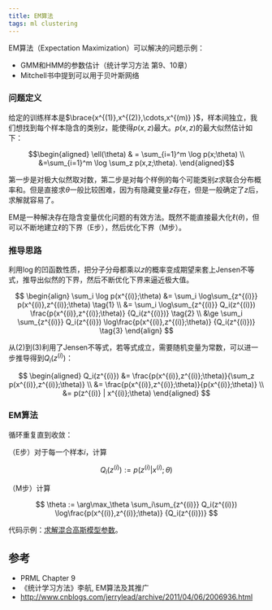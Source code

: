 ```yaml
---
title: EM算法
tags: ml clustering
---
```


EM算法（Expectation Maximization）可以解决的问题示例：

- GMM和HMM的参数估计（统计学习方法 第9、10章）
- Mitchell书中提到可以用于贝叶斯网络

### 问题定义

给定的训练样本是$\brace{x^{(1)},x^{(2)},\cdots,x^{(m)} }$，样本间独立，我们想找到每个样本隐含的类别$z$，能使得$p(x,z)$最大。$p(x,z)$的最大似然估计如下：

$$\begin{aligned}
\ell(\theta) & = \sum_{i=1}^m \log p(x;\theta) \\
&=\sum_{i=1}^m \log \sum_z p(x,z;\theta).
\end{aligned}$$

第一步是对极大似然取对数，第二步是对每个样例的每个可能类别$z$求联合分布概率和。但是直接求$\theta$一般比较困难，因为有隐藏变量$z$存在，但是一般确定了$z$后，求解就容易了。

 EM是一种解决存在隐含变量优化问题的有效方法。既然不能直接最大化$\ell(\theta)$，但可以不断地建立$\ell$的下界（E步），然后优化下界（M步）。

### 推导思路

利用$\log$的凹函数性质，把分子分母都乘以$z$的概率变成期望来套上Jensen不等式，推导出似然的下界，然后不断优化下界来逼近极大值。

$$
\begin{align}
\sum_i \log p(x^{(i)};\theta) &= \sum_i \log\sum_{z^{(i)}} p(x^{(i)},z^{(i)};\theta) \tag{1} \\
&= \sum_i \log\sum_{z^{(i)}} Q_i(z^{(i)}) \frac{p(x^{(i)},z^{(i)};\theta)} {Q_i(z^{(i)})}  \tag{2}  \\
&\ge \sum_i \sum_{z^{(i)}} Q_i(z^{(i)}) \log\frac{p(x^{(i)},z^{(i)};\theta)} {Q_i(z^{(i)})}  \tag{3}
\end{align}
$$

从$(2)$到$(3)$利用了Jensen不等式，若等式成立，需要随机变量为常数，可以进一步推导得到$Q_i(z^{(i)})$：

$$
\begin{aligned}
Q_i(z^{(i)}) &= \frac{p(x^{(i)},z^{(i)};\theta)}{\sum_z p(x^{(i)},z^{(i)};\theta)} \\
&=  \frac{p(x^{(i)},z^{(i)};\theta)}{p(x^{(i)};\theta)} \\
&= p(z^{(i)} | x^{(i)};\theta)
\end{aligned}
$$

### EM算法

循环重复直到收敛：

（E步）对于每一个样本$i$，计算

$$
Q_i(z^{(i)}) :=  p(z^{(i)} | x^{(i)};\theta)
$$

（M步）计算

$$
\theta := \arg\max_\theta \sum_i\sum_{z^{(i)}} Q_i(z^{(i)}) \log\frac{p(x^{(i)},z^{(i)};\theta)} {Q_i(z^{(i)})}
$$

代码示例：[求解混合高斯模型参数](https://gist.github.com/qxj/2c144796b121848cd44aaa72964c51aa)。

## 参考

- PRML Chapter 9
- 《统计学习方法》李航, EM算法及其推广
- http://www.cnblogs.com/jerrylead/archive/2011/04/06/2006936.html

